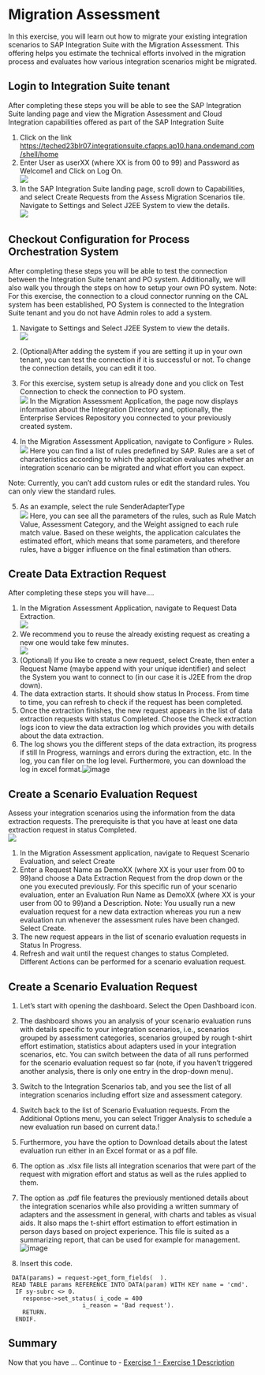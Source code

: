 # Migration Assessment

In this exercise, you will learn out how to migrate your existing integration scenarios to SAP Integration Suite with the Migration Assessment. This offering helps you estimate the technical efforts involved in the migration process and evaluates how various integration scenarios might be migrated.

## Login to Integration Suite tenant
After completing these steps you will be able to see the SAP Integration Suite landing page and view the Migration Assessment and Cloud Integration  capabilities offered as part of the SAP Integration Suite

1. Click on the link https://teched23blr07.integrationsuite.cfapps.ap10.hana.ondemand.com/shell/home
2. Enter User as userXX (where XX is from 00 to 99) and Password as Welcome1 and Click on Log On.
   <br>![](/exercises/ex0/images/Login.png)
3. In the SAP Integration Suite landing page, scroll down to Capabilities, and select   Create Requests from the Assess Migration Scenarios tile.
  Navigate to Settings and Select J2EE System to view the details.
   <br>![](/exercises/ex0/images/Access_Migration_Scenarios.png)

## Checkout Configuration for Process Orchestration System
After completing these steps you will be able to test the connection between the Integration Suite tenant and PO system. Additionally, we will also walk you through the steps on how to setup your own PO system.
Note: For this exercise, the connection to a cloud connector running on the CAL system has been established, PO System is connected to the Integration Suite tenant and you do not have Admin roles to add a system.

1. Navigate to Settings and Select J2EE System to view the details.
   <br>![](/exercises/ex0/images/View_PO_System.png)
2. (Optional)After adding the system if you are setting it up in your own tenant, you can test the connection if it is successful or not. To change the connection details, you can edit it too.
3. For this exercise, system setup is already done and you click on Test Connection to check the connection to PO system.
   <br>![](/exercises/ex0/images/Login.png)
In the Migration Assessment Application, the page now displays information about the Integration Directory and, optionally, the Enterprise Services Repository you connected to your previously created system.

4. In the Migration Assessment Application, navigate to Configure > Rules.
   <br>![](/exercises/ex0/images/Configure_Rule.png)
Here you can find a list of rules predefined by SAP. Rules are a set of characteristics according to which the application evaluates whether an integration scenario can be migrated and what effort you can expect.

Note: Currently, you can’t add custom rules or edit the standard rules. You can only view the standard rules.

5. As an example, select the rule SenderAdapterType
   <br>![](/exercises/ex0/images/Select_Sender_Adapter_Type.png)
Here, you can see all the parameters of the rules, such as Rule Match Value, Assessment Category, and the Weight assigned to each rule match value. Based on these weights, the application calculates the estimated effort, which means that some parameters, and therefore rules, have a bigger influence on the final estimation than others.
   
## Create Data Extraction Request
After completing these steps you will have....

1.	In the Migration Assessment Application, navigate to   Request  Data Extraction.
   <br>![](/exercises/ex0/images/00_00_0010.png)
2. We recommend you to reuse the already existing request as creating a new one would take few minutes.
   <br>![](/exercises/ex0/images/00_00_0010.png)
4. (Optional) If you like to create a new request, select  Create, then enter a Request Name (maybe append with your unique identifier) and select the System you want to connect to (in our case it is J2EE from the drop down).
5. The data extraction starts. It should show status In Process. From time to time, you can refresh to check if the request has been completed.
6. Once the extraction finishes, the new request appears in the list of data extraction requests with status Completed. Choose the  Check extraction logs icon to view the data extraction log which provides you with details about the data extraction.
7. The log shows you the different steps of the data extraction, its progress if still In Progress, warnings and errors during the extraction, etc. In the log, you can filer on the log level. Furthermore, you can download the log in excel format.![image](https://github.com/SAP-samples/teched2023-IN268/assets/144697312/d69264fe-097c-4951-b634-70f0e7f3c663)

## Create a Scenario Evaluation Request

Assess your integration scenarios using the information from the data extraction requests. The prerequisite is that you have at least one data extraction request in status Completed.
<br>![](/exercises/ex0/images/00_00_0010.png)

1. In the Migration Assessment application, navigate to  Request  Scenario Evaluation, and select  Create
2. Enter a Request Name as DemoXX (where XX is your user from 00 to 99)and choose a Data Extraction Request from the drop down or the one you executed previously. For this specific run of your scenario evaluation, enter an Evaluation Run Name as DemoXX (where XX is your user from 00 to 99)and a Description.
Note: You usually run a new evaluation request for a new data extraction whereas you run a new evaluation run whenever the assessment rules have been changed. Select  Create.
3. The new request appears in the list of scenario evaluation requests in Status In Progress. 
4. Refresh and wait until the request changes to status Completed. Different Actions can be performed for a scenario evaluation request.
   
## Create a Scenario Evaluation Request

1. Let’s start with opening the dashboard. Select the  Open Dashboard icon.

2. The dashboard shows you an analysis of your scenario evaluation runs with details specific to your integration scenarios, i.e., scenarios grouped by assessment categories, scenarios grouped by rough t-shirt effort estimation, statistics about adapters used in your integration scenarios, etc. You can switch between the data of all runs performed for the scenario evaluation request so far (note, if you haven’t triggered another analysis, there is only one entry in the drop-down menu).
3. Switch to the Integration Scenarios tab, and you see the list of all integration scenarios including effort size and assessment category.
4. Switch back to the list of Scenario Evaluation requests. From the Additional Options menu, you can select  Trigger Analysis to schedule a new evaluation run based on current data.!

5. Furthermore, you have the option to  Download details about the latest evaluation run either in an Excel format or as a pdf file.
6. The option as .xlsx file lists all integration scenarios that were part of the request with migration effort and status as well as the rules applied to them.
7. The option as .pdf file features the previously mentioned details about the integration scenarios while also providing a written summary of adapters and the assessment in general, with charts and tables as visual aids. It also maps the t-shirt effort estimation to effort estimation in person days based on project experience. This file is suited as a summarizing report, that can be used for example for management.![image](https://github.com/SAP-samples/teched2023-IN268/assets/144697312/84643e2e-ac27-4ec7-ab36-c46332002e55)







8.	Insert this code.
``` abap
 DATA(params) = request->get_form_fields(  ).
 READ TABLE params REFERENCE INTO DATA(param) WITH KEY name = 'cmd'.
  IF sy-subrc <> 0.
    response->set_status( i_code = 400
                     i_reason = 'Bad request').
    RETURN.
  ENDIF.
```

## Summary

Now that you have ... 
Continue to - [Exercise 1 - Exercise 1 Description](../ex1/README.md)
